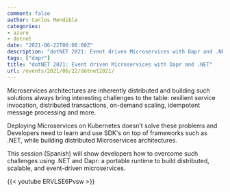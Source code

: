 ```yaml
---
comment: false
author: Carlos Mendible
categories:
- azure
- dotnet
date: "2021-06-22T00:00:00Z"
description: "dotNET 2021: Event driven Microservices with Dapr and .NET"
tags: ["dapr"]
title: "dotNET 2021: Event driven Microservices with Dapr and .NET"
url: /events/2021/06/22/dotnet2021/
---
```


Microservices architectures are inherently distributed and building such solutions always bring interesting challenges to the table: resilient service invocation, distributed transactions, on-demand scaling, idempotent message processing and more.

Deploying Microservices on Kubernetes doesn’t solve these problems and Developers need to learn and use SDK's on top of frameworks such as .NET, while building distributed Microservices architectures.

This session (Spanish) will show developers how  to overcome such challenges using .NET and Dapr: a portable runtime to build distributed, scalable, and event-driven microservices.

{{< youtube ERVLSE6Pvsw >}}
